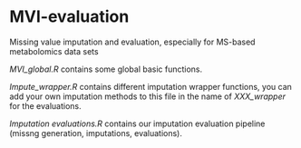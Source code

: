 # MVI-evaluation
Missing value imputation and evaluation, especially for MS-based metabolomics data sets

*MVI_global.R* contains some global basic functions.

*Impute_wrapper.R* contains different imputation wrapper functions, you can add your own imputation methods to this file in the name of *XXX_wrapper* for the evaluations.

*Imputation evaluations.R* contains our imputation evaluation pipeline (missng generation, imputations, evaluations).
